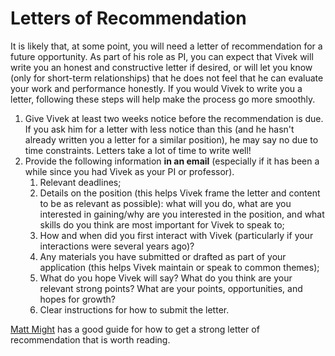 # Letters of Recommendation

It is likely that, at some point, you will need a letter of recommendation for a future opportunity. As part of his role as PI, you can expect that Vivek will write you an honest and constructive letter if desired, or will let you know (only for short-term relationships) that he does not feel that he can evaluate your work and performance honestly. If you would Vivek to write you a letter, following these steps will help make the process go more smoothly.

1. Give Vivek at least two weeks notice before the recommendation is due. If you ask him for a letter with less notice than this (and he hasn't already written you a letter for a similar position), he may say no due to time constraints. Letters take a lot of time to write well!
2. Provide the following information **in an email** (especially if it has been a while since you had Vivek as your PI or professor).
    1. Relevant deadlines;
    2. Details on the position (this helps Vivek frame the letter and content to be as relevant as possible): what will you do, what are you interested in gaining/why are you interested in the position, and what skills do you think are most important for Vivek to speak to;
    3. How and when did you first interact with Vivek (particularly if your interactions were several years ago)? 
    4. Any materials you have submitted or drafted as part of your application (this helps Vivek maintain or speak to common themes);
    5. What do you hope Vivek will say? What do you think are your relevant strong points? What are your points, opportunities, and hopes for growth?
    6. Clear instructions for how to submit the letter.

[Matt Might](https://matt.might.net/articles/how-to-recommendation-letter/) has a good guide for how to get a strong letter of recommendation that is worth reading.